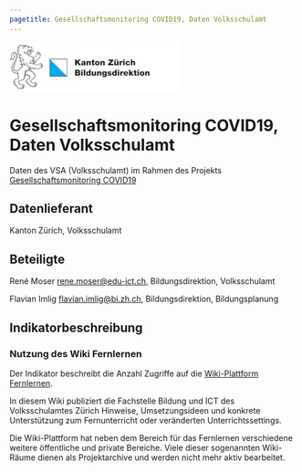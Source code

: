 ```yaml
---
pagetitle: Gesellschaftsmonitoring COVID19, Daten Volksschulamt
---
```


![](https://github.com/bildungsmonitoringZH/bildungsmonitoringZH.github.io/raw/master/assets/ktzh_bi_logo_de-300x88.jpg)

# Gesellschaftsmonitoring COVID19, Daten Volksschulamt

Daten des VSA (Volksschulamt) im Rahmen des Projekts [Gesellschaftsmonitoring COVID19](https://statistikzh.github.io/covid19monitoring/)

## Datenlieferant

Kanton Zürich, Volksschulamt

## Beteiligte

René Moser <rene.moser@edu-ict.ch>, Bildungsdirektion, Volksschulamt

Flavian Imlig <flavian.imlig@bi.zh.ch>, Bildungsdirektion, Bildungsplanung

## Indikatorbeschreibung

### Nutzung des Wiki Fernlernen

Der Indikator beschreibt die Anzahl Zugriffe auf die [Wiki-Plattform Fernlernen](https://wiki.edu-ict.zh.ch/mat/index).

In diesem Wiki publiziert die Fachstelle Bildung und ICT des Volksschulamtes Zürich Hinweise, Umsetzungsideen und konkrete Unterstützung zum Fernunterricht oder veränderten Unterrichtssettings. 

Die Wiki-Plattform hat neben dem Bereich für das Fernlernen verschiedene weitere öffentliche und private Bereiche. Viele dieser sogenannten Wiki-Räume dienen als Projektarchive und werden nicht mehr aktiv bearbeitet.
